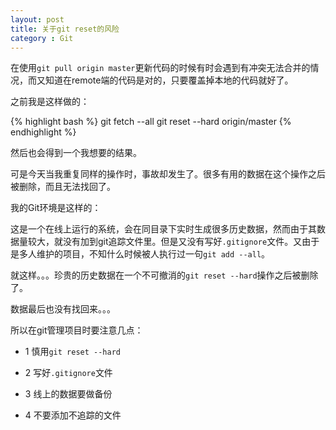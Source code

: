 ```yaml
---
layout: post
title: 关于git reset的风险
category : Git
---
```

在使用`git pull origin master`更新代码的时候有时会遇到有冲突无法合并的情况，而又知道在remote端的代码是对的，只要覆盖掉本地的代码就好了。

之前我是这样做的：

{% highlight bash %}
git fetch --all
git reset --hard origin/master
{% endhighlight %}

然后也会得到一个我想要的结果。

可是今天当我重复同样的操作时，事故却发生了。很多有用的数据在这个操作之后被删除，而且无法找回了。

<!-- more -->

我的Git环境是这样的：

这是一个在线上运行的系统，会在同目录下实时生成很多历史数据，然而由于其数据量较大，就没有加到git追踪文件里。但是又没有写好`.gitignore`文件。又由于是多人维护的项目，不知什么时候被人执行过一句`git add --all`。

就这样。。。珍贵的历史数据在一个不可撤消的`git reset --hard`操作之后被删除了。

数据最后也没有找回来。。。

所以在git管理项目时要注意几点：

- 1 慎用`git reset --hard`

- 2 写好`.gitignore`文件

- 3 线上的数据要做备份

- 4 不要添加不追踪的文件
